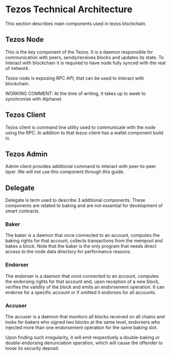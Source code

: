 # Tezos Technical Architecture

This section describes main components used in tezos blockchain. 


## Tezos Node
This is the key component of the Tezos. It is a daemon responsible for communication with peers, sends/receives blocks and updates its state. To interact with blockchain it is required to have node fully synced with the rest of network.

Tezos node is exposing RPC API, that can be used to interact with blockchain.

WORKING COMMENT: At the time of writing, it takes up to week to synchronise with Alphanet.

## Tezos Client 
Tezos client is command line utility used to communicate with the node using the RPC. In addition to that tezos-client has a wallet component build in.


## Tezos Admin
Admin client provides additional command to interact with peer-to-peer layer. We will not use this component through this guide.

## Delegate
Delegate is term used to describe 3 additional components. These components are related to baking and are not essential for development of smart contracts.

### Baker
The baker is a daemon that once connected to an account, computes the baking rights for that account, collects transactions from the mempool and bakes a block. Note that the baker is the only program that needs direct access to the node data directory for performance reasons.

### Endorser
The endorser is a daemon that once connected to an account, computes the endorsing rights for that account and, upon reception of a new block, verifies the validity of the block and emits an endorsement operation. It can endorse for a specific account or if omitted it endorses for all accounts.

### Accuser
The accuser is a daemon that monitors all blocks received on all chains and looks for bakers who signed two blocks at the same level, endorsers who injected more than one endorsement operation for the same baking slot.

Upon finding such irregularity, it will emit respectively a double-baking or double-endorsing denunciation operation, which will cause the offender to loose its security deposit.